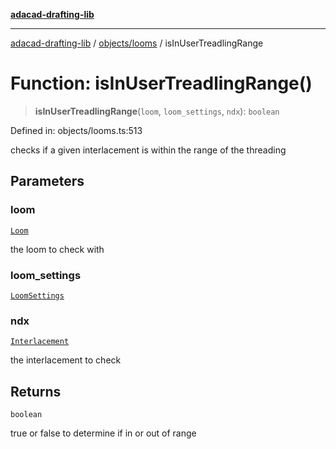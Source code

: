 [**adacad-drafting-lib**](../../../README.md)

***

[adacad-drafting-lib](../../../modules.md) / [objects/looms](../README.md) / isInUserTreadlingRange

# Function: isInUserTreadlingRange()

> **isInUserTreadlingRange**(`loom`, `loom_settings`, `ndx`): `boolean`

Defined in: objects/looms.ts:513

checks if a given interlacement is within the range of the threading

## Parameters

### loom

[`Loom`](../../datatypes/type-aliases/Loom.md)

the loom to check with

### loom\_settings

[`LoomSettings`](../../datatypes/type-aliases/LoomSettings.md)

### ndx

[`Interlacement`](../../datatypes/interfaces/Interlacement.md)

the interlacement to check

## Returns

`boolean`

true or false to determine if in or out of range
